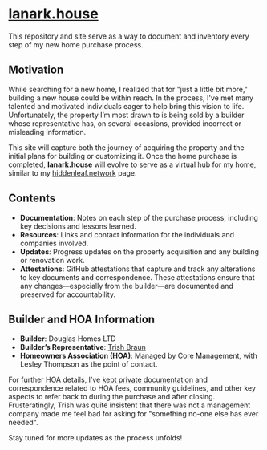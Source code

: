 # [lanark.house](https://lanark.house)

This repository and site serve as a way to document and inventory every step of my new home purchase process.

## Motivation

While searching for a new home, I realized that for "just a little bit more," building a new house could be within reach. In the process, I've met many talented and motivated individuals eager to help bring this vision to life. Unfortunately, the property I’m most drawn to is being sold by a builder whose representative has, on several occasions, provided incorrect or misleading information.

This site will capture both the journey of acquiring the property and the initial plans for building or customizing it. Once the home purchase is completed, **lanark.house** will evolve to serve as a virtual hub for my home, similar to my [hiddenleaf.network](https://hiddenleaf.network) page.

## Contents

- **Documentation**: Notes on each step of the purchase process, including key decisions and lessons learned.
- **Resources**: Links and contact information for the individuals and companies involved.
- **Updates**: Progress updates on the property acquisition and any building or renovation work.
- **Attestations**: GitHub attestations that capture and track any alterations to key documents and correspondence. These attestations ensure that any changes—especially from the builder—are documented and preserved for accountability.

## Builder and HOA Information

- **Builder**: Douglas Homes LTD
- **Builder’s Representative**: [Trish Braun](mailto:Trish.braun@shaw.ca)
- **Homeowners Association (HOA)**: Managed by Core Management, with Lesley Thompson as the point of contact.

For further HOA details, I’ve [kept private documentation](https://drive.google.com/drive/folders/12mOVpt3Z3Fo_Ow8LtMvxJz_7zgvSWNAO?usp=sharing) and correspondence related to HOA fees, community guidelines, and other key aspects to refer back to during the purchase and after closing.
Frusteratingly, Trish was quite insistent that there was not a management company made me feel bad for asking for "something no-one else has ever needed".

Stay tuned for more updates as the process unfolds!
